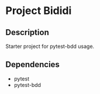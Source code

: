 # Project Bididi

## Description

Starter project for pytest-bdd usage.

## Dependencies

* pytest
* pytest-bdd
